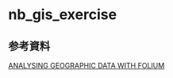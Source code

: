# nb_gis_exercise

## 参考資料

[ANALYSING GEOGRAPHIC DATA WITH FOLIUM](https://www.jpytr.com/post/analysinggeographicdatawithfolium/)
